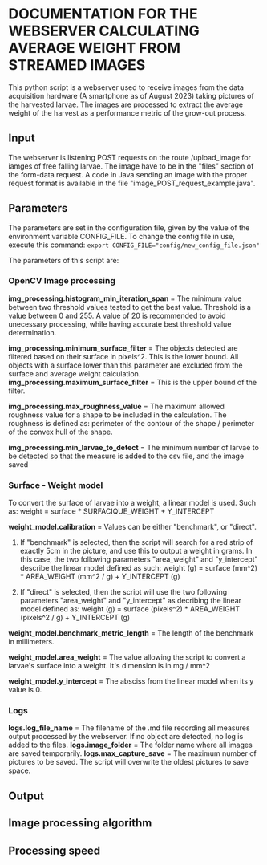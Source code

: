 # DOCUMENTATION FOR THE WEBSERVER CALCULATING AVERAGE WEIGHT FROM STREAMED IMAGES
This python script is a webserver used to receive images from the data acquisition hardware (A smartphone as of August 2023) taking pictures of the harvested larvae. The images are processed to extract the average weight of the harvest as a performance metric of the grow-out process.

## Input
The webserver is listening POST requests on the route /upload_image for iamges of free falling larvae. The image have to be in the "files" section of the form-data request. A code in Java sending an image with the proper request format is available in the file "image_POST_request_example.java".

## Parameters
The parameters are set in the configuration file, given by the value of the environment variable CONFIG_FILE.
To change the config file in use, execute this command:
`export CONFIG_FILE="config/new_config_file.json"`

The parameters of this script are:

### OpenCV Image processing
**img_processing.histogram_min_iteration_span** = The minimum value between two threshold values tested to get the best value.
Threshold is a value between 0 and 255. A value of 20 is recommended to avoid unecessary processing, while having accurate best threshold value determination.

**img_processing.minimum_surface_filter** = The objects detected are filtered based on their surface in pixels^2. This is the lower bound. All objects with a surface lower than this parameter are excluded from the surface and average weight calculation.
**img_processing.maximum_surface_filter** = This is the upper bound of the filter.

**img_processing.max_roughness_value** = The maximum allowed roughness value for a shape to be included in the calculation. The roughness is defined as: perimeter of the contour of the shape / perimeter of the convex hull of the shape.

**img_processing.min_larvae_to_detect** = The minimum number of larvae to be detected so that the measure is added to the csv file, and the image saved

### Surface - Weight model
To convert the surface of larvae into a weight, a linear model is used.
Such as: weight = surface * SURFACIQUE_WEIGHT + Y_INTERCEPT

**weight_model.calibration** = Values can be either "benchmark", or "direct".
1. If "benchmark" is selected, then the script will search for a red strip of exactly 5cm in the picture, and use this to output a weight in grams. 
In this case, the two following parameters "area_weight" and "y_intercept" describe the linear model defined as such:
weight (g) = surface (mm^2) * AREA_WEIGHT (mm^2 / g) + Y_INTERCEPT (g)

2. If "direct" is selected, then the script will use the two following parameters "area_weight" and "y_intercept" as decribing the linear model defined as:
weight (g) = surface (pixels^2) * AREA_WEIGHT (pixels^2 / g) + Y_INTERCEPT (g)

**weight_model.benchmark_metric_length** = The length of the benchmark in millimeters.

**weight_model.area_weight** = The value allowing the script to convert a larvae's surface into a weight. It's dimension is in mg / mm^2

**weight_model.y_intercept** = The absciss from the linear model when its y value is 0. 

### Logs
**logs.log_file_name** = The filename of the .md file recording all measures output processed by the webserver.
If no object are detected, no log is added to the files.
**logs.image_folder** = The folder name where all images are saved temporarily.
**logs.max_capture_save** = The maximum number of pictures to be saved. The script will overwrite the oldest pictures to save space.

## Output
## Image processing algorithm
## Processing speed
